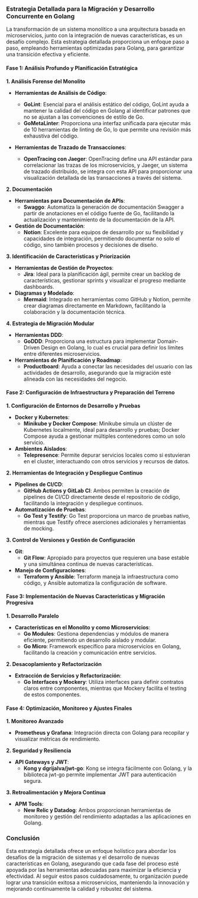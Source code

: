 ### Estrategia Detallada para la Migración y Desarrollo Concurrente en Golang

La transformación de un sistema monolítico a una arquitectura basada en microservicios, junto con la integración de nuevas características, es un desafío complejo. Esta estrategia detallada proporciona un enfoque paso a paso, empleando herramientas optimizadas para Golang, para garantizar una transición efectiva y eficiente.

#### Fase 1: Análisis Profundo y Planificación Estratégica

**1. Análisis Forense del Monolito**
   - **Herramientas de Análisis de Código**: 
     - **GoLint**: Esencial para el análisis estático del código, GoLint ayuda a mantener la calidad del código en Golang al identificar patrones que no se ajustan a las convenciones de estilo de Go.
     - **GoMetaLinter**: Proporciona una interfaz unificada para ejecutar más de 10 herramientas de linting de Go, lo que permite una revisión más exhaustiva del código.

   - **Herramientas de Trazado de Transacciones**: 
     - **OpenTracing con Jaeger**: OpenTracing define una API estándar para correlacionar las trazas de los microservicios, y Jaeger, un sistema de trazado distribuido, se integra con esta API para proporcionar una visualización detallada de las transacciones a través del sistema.

**2. Documentación**
   - **Herramientas para Documentación de APIs**: 
     - **Swaggo**: Automatiza la generación de documentación Swagger a partir de anotaciones en el código fuente de Go, facilitando la actualización y mantenimiento de la documentación de la API.
   - **Gestión de Documentación**: 
     - **Notion**: Excelente para equipos de desarrollo por su flexibilidad y capacidades de integración, permitiendo documentar no solo el código, sino también procesos y decisiones de diseño.

**3. Identificación de Características y Priorización**
   - **Herramientas de Gestión de Proyectos**: 
     - **Jira**: Ideal para la planificación ágil, permite crear un backlog de características, gestionar sprints y visualizar el progreso mediante dashboards.
   - **Diagramas y Modelado**: 
     - **Mermaid**: Integrado en herramientas como GitHub y Notion, permite crear diagramas directamente en Markdown, facilitando la colaboración y la documentación técnica.

**4. Estrategia de Migración Modular**
   - **Herramientas DDD**: 
     - **GoDDD**: Proporciona una estructura para implementar Domain-Driven Design en Golang, lo cual es crucial para definir los límites entre diferentes microservicios.
   - **Herramientas de Planificación y Roadmap**: 
     - **Productboard**: Ayuda a conectar las necesidades del usuario con las actividades de desarrollo, asegurando que la migración esté alineada con las necesidades del negocio.

#### Fase 2: Configuración de Infraestructura y Preparación del Terreno

**1. Configuración de Entornos de Desarrollo y Pruebas**
   - **Docker y Kubernetes**: 
     - **Minikube y Docker Compose**: Minikube simula un clúster de Kubernetes localmente, ideal para desarrollo y pruebas; Docker Compose ayuda a gestionar múltiples contenedores como un solo servicio.
   - **Ambientes Aislados**: 
     - **Telepresence**: Permite depurar servicios locales como si estuvieran en el cluster, interactuando con otros servicios y recursos de datos.

**2. Herramientas de Integración y Despliegue Continuo**
   - **Pipelines de CI/CD**: 
     - **GitHub Actions y GitLab CI**: Ambos permiten la creación de pipelines de CI/CD directamente desde el repositorio de código, facilitando la integración y despliegue continuos.
   - **Automatización de Pruebas**: 
     - **Go Test y Testify**: Go Test proporciona un marco de pruebas nativo, mientras que Testify ofrece aserciones adicionales y herramientas de mocking.

**3. Control de Versiones y Gestión de Configuración**
   - **Git**: 
     - **Git Flow**: Apropiado para proyectos que requieren una base estable y una simultánea continua de nuevas características.
   - **Manejo de Configuraciones**: 
     - **Terraform y Ansible**: Terraform maneja la infraestructura como código, y Ansible automatiza la configuración de software.

#### Fase 3: Implementación de Nuevas Características y Migración Progresiva

**1. Desarrollo Paralelo**
   - **Características en el Monolito y como Microservicios**:
     - **Go Modules**: Gestiona dependencias y módulos de manera eficiente, permitiendo un desarrollo aislado y modular.
     - **Go Micro**: Framework específico para microservicios en Golang, facilitando la creación y comunicación entre servicios.

**2. Desacoplamiento y Refactorización**
   - **Extracción de Servicios y Refactorización**: 
     - **Go Interfaces y Mockery**: Utiliza interfaces para definir contratos claros entre componentes, mientras que Mockery facilita el testing de estos componentes.

#### Fase 4: Optimización, Monitoreo y Ajustes Finales

**1. Monitoreo Avanzado**
   - **Prometheus y Grafana**: Integración directa con Golang para recopilar y visualizar métricas de rendimiento.

**2. Seguridad y Resiliencia**
   - **API Gateways y JWT**: 
     - **Kong y dgrijalva/jwt-go**: Kong se integra fácilmente con Golang, y la biblioteca jwt-go permite implementar JWT para autenticación segura.

**3. Retroalimentación y Mejora Continua**
   - **APM Tools**: 
     - **New Relic y Datadog**: Ambos proporcionan herramientas de monitoreo y gestión del rendimiento adaptadas a las aplicaciones en Golang.

### Conclusión

Esta estrategia detallada ofrece un enfoque holístico para abordar los desafíos de la migración de sistemas y el desarrollo de nuevas características en Golang, asegurando que cada fase del proceso esté apoyada por las herramientas adecuadas para maximizar la eficiencia y efectividad. Al seguir estos pasos cuidadosamente, tu organización puede lograr una transición exitosa a microservicios, manteniendo la innovación y mejorando continuamente la calidad y robustez del sistema. 